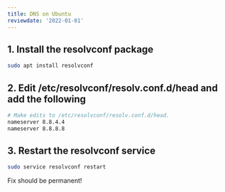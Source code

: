```yaml
---
title: DNS on Ubuntu
reviewdate: '2022-01-01'
---
```



## 1. Install the resolvconf package

```bash
sudo apt install resolvconf
```

## 2. Edit /etc/resolvconf/resolv.conf.d/head and add the following

```bash
# Make edits to /etc/resolvconf/resolv.conf.d/head.
nameserver 8.8.4.4
nameserver 8.8.8.8
```

## 3. Restart the resolvconf service

```bash
sudo service resolvconf restart
```

Fix should be permanent!
